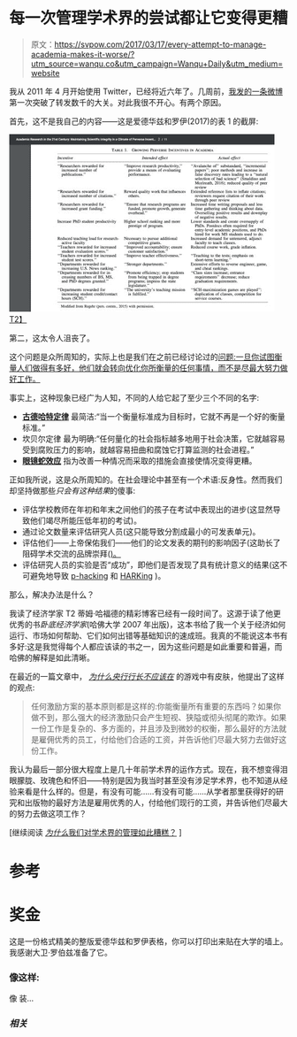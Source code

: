 # 每一次管理学术界的尝试都让它变得更糟

> 原文：<https://svpow.com/2017/03/17/every-attempt-to-manage-academia-makes-it-worse/?utm_source=wanqu.co&utm_campaign=Wanqu+Daily&utm_medium=website>

我从 2011 年 4 月开始使用 Twitter，已经将近六年了。几周前，[我发的一条微博](https://twitter.com/MikeTaylor/status/832973591847202816)第一次突破了转发数千的大关。对此我很不开心。有两个原因。

首先，这不是我自己的内容——这是爱德华兹和罗伊(2017)的表 1 的截屏:

[![c49rdmlweaaa4if](img/9b74a18fd65a1ce6a03bf097892fd113.png)T2】](https://svpow.files.wordpress.com/2017/02/c49rdmlweaaa4if.jpg)

第二，这太令人沮丧了。

这个问题是众所周知的，实际上也是我们在之前已经讨论过的[问题:一旦你试图衡量人们做得有多好，他们就会转向优化你所衡量的任何事情，而不是尽最大努力做好工作。](https://svpow.com/2015/04/23/measure-the-thing-youre-interested-in/)

事实上，这种现象已经广为人知，不同的人给它起了至少三个不同的名字:

*   [**古德哈特定律**](https://en.wikipedia.org/wiki/Goodhart's_law) 最简洁:“当一个衡量标准成为目标时，它就不再是一个好的衡量标准。”
*   坎贝尔定律 最为明确:“任何量化的社会指标越多地用于社会决策，它就越容易受到腐败压力的影响，就越容易扭曲和腐蚀它打算监测的社会进程。”
*   [**眼镜蛇效应**](https://en.wikipedia.org/wiki/Cobra_effect) 指为改善一种情况而采取的措施会直接使情况变得更糟。

正如我所说，这是众所周知的。在社会理论中甚至有一个术语:反身性。然而我们却坚持做那些*只会有这种结果*的傻事:

*   评估学校教师在年初和年末之间他们的孩子在考试中表现出的进步(这显然导致他们竭尽所能压低年初的考试)。
*   通过论文数量来评估研究人员(这只能导致分割成最小的可发表单元)。
*   评估他们——上帝保佑我们——他们的论文发表的期刊的影响因子(这助长了阻碍学术交流的品牌崇拜([)。](https://svpow.com/2016/10/26/openaccessweek-my-jisc-interview-about-designer-labels/)
*   评估研究人员的实验是否“成功”，即他们是否发现了具有统计意义的结果(这不可避免地导致 [p-hacking](https://en.wikipedia.org/wiki/Data_dredging) 和 [HARKing](http://goodsciencebadscience.nl/?p=347) )。

那么，解决办法是什么？

我读了经济学家 T2 蒂姆·哈福德的精彩博客已经有一段时间了。这源于读了他更优秀的书*卧底经济学家*(哈佛大学 2007 年出版)，这本书给了我一个关于经济如何运行、市场如何帮助、它们如何出错等基础知识的速成班。我真的不能说这本书有多好:这是我觉得每个人都应该读的书之一，因为这些问题是如此重要和普遍，而哈佛的解释是如此清晰。

在最近的一篇文章中， [*为什么央行行长不应该在*](http://timharford.com/2016/09/4035/) 的游戏中有皮肤，他提出了这样的观点:

> 任何激励方案的基本原则都是这样的:你能衡量所有重要的东西吗？如果你做不到，那么强大的经济激励只会产生短视、狭隘或彻头彻尾的欺诈。如果一份工作是复杂的、多方面的，并且涉及到微妙的权衡，那么最好的方法就是雇佣优秀的员工，付给他们合适的工资，并告诉他们尽最大努力去做好这份工作。

我认为最后一部分很大程度上是几十年前学术界的运作方式。现在，我不想变得泪眼朦胧、玫瑰色和怀旧——特别是因为我当时甚至没有涉足学术界，也不知道从经验来看是什么样的。但是，有没有可能……有没有可能……从学者那里获得好的研究和出版物的最好方法是雇用优秀的人，付给他们现行的工资，并告诉他们尽最大的努力去做这项工作？

[继续阅读 [*为什么*我们对学术界的管理如此糟糕？](https://svpow.com/2017/03/22/why-do-we-manage-academia-so-badly/) ]

# 参考

# 奖金

这是一份格式精美的整版爱德华兹和罗伊表格，你可以打印出来贴在大学的墙上。我感谢大卫·罗伯兹准备了它。

### 像这样:

像 装...

### *相关*
